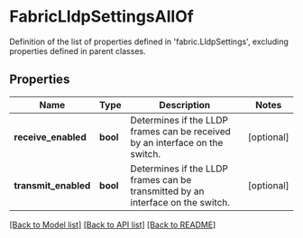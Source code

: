 # FabricLldpSettingsAllOf

Definition of the list of properties defined in 'fabric.LldpSettings', excluding properties defined in parent classes.
## Properties
Name | Type | Description | Notes
------------ | ------------- | ------------- | -------------
**receive_enabled** | **bool** | Determines if the LLDP frames can be received by an interface on the switch. | [optional] 
**transmit_enabled** | **bool** | Determines if the LLDP frames can be transmitted by an interface on the switch. | [optional] 

[[Back to Model list]](../README.md#documentation-for-models) [[Back to API list]](../README.md#documentation-for-api-endpoints) [[Back to README]](../README.md)


